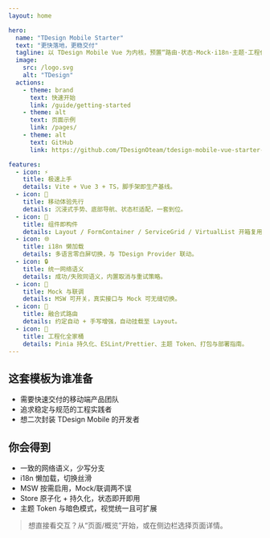 ```yaml
---
layout: home

hero:
  name: "TDesign Mobile Starter"
  text: "更快落地，更稳交付"
  tagline: 以 TDesign Mobile Vue 为内核，预置“路由·状态·Mock·i18n·主题·工程化”，从原型到生产，一条龙。
  image:
    src: /logo.svg
    alt: "TDesign"
  actions:
    - theme: brand
      text: 快速开始
      link: /guide/getting-started
    - theme: alt
      text: 页面示例
      link: /pages/
    - theme: alt
      text: GitHub
      link: https://github.com/TDesignOteam/tdesign-mobile-vue-starter-community

features:
  - icon: ⚡️
    title: 极速上手
    details: Vite + Vue 3 + TS，脚手架即生产基线。
  - icon: 📱
    title: 移动体验先行
    details: 沉浸式手势、底部导航、状态栏适配，一套到位。
  - icon: 🧩
    title: 组件即构件
    details: Layout / FormContainer / ServiceGrid / VirtualList 开箱复用。
  - icon: 🌐
    title: i18n 懒加载
    details: 多语言零白屏切换，与 TDesign Provider 联动。
  - icon: 🔒
    title: 统一网络语义
    details: 成功/失败同语义，内置取消与重试策略。
  - icon: 🧪
    title: Mock 与联调
    details: MSW 可开关，真实接口与 Mock 可无缝切换。
  - icon: 🧭
    title: 融合式路由
    details: 约定自动 + 手写增强，自动挂载至 Layout。
  - icon: 🎯
    title: 工程化全家桶
    details: Pinia 持久化、ESLint/Prettier、主题 Token、打包与部署指南。
---
```


## 这套模板为谁准备

- 需要快速交付的移动端产品团队
- 追求稳定与规范的工程实践者
- 想二次封装 TDesign Mobile 的开发者

## 你会得到

- 一致的网络语义，少写分支
- i18n 懒加载，切换丝滑
- MSW 按需启用，Mock/联调两不误
- Store 原子化 + 持久化，状态即开即用
- 主题 Token 与暗色模式，视觉统一且可扩展

> 想直接看交互？从“页面/概览”开始，或在侧边栏选择页面详情。

<style>
/* 渐变标题配色 */
:root {
  --vp-home-hero-name-color: transparent;
  --vp-home-hero-name-background: linear-gradient(120deg, #bd34fe 30%, #41d1ff);
}

/* 放大首页 Hero 区域的 logo 图片尺寸 */
.VPHero .image .VPImage {
  width: 480px;
  max-width: 92vw;
  height: auto;
}

@media (min-width: 960px) {
  .VPHero .image .VPImage {
    width: 480px;
  }
}

@media (max-width: 640px) {
  .VPHero .image .VPImage {
    width: 360px;
  }
}

.VPHome {
  background-image: radial-gradient(1200px 600px at 20% -10%, rgba(189, 52, 254, 0.08), transparent),
    radial-gradient(1200px 600px at 80% -10%, rgba(65, 209, 255, 0.08), transparent);
}

.VPHero .name,
.VPHero .text,
.VPHero .name .text {
  font-size: 36px;
  line-height: 1.1;
}

@media (min-width: 960px) {
  .VPHero .name,
  .VPHero .name .text {
    font-size: 48px;
  }
}

@media (max-width: 640px) {
  .VPHero .name,
  .VPHero .name .text {
    font-size: 30px;
  }
}
</style>
